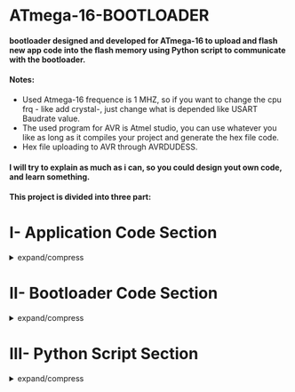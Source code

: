 # ATmega-16-BOOTLOADER

#### bootloader designed and developed for ATmega-16 to upload and flash new app code into the flash memory using Python script to communicate with the bootloader.
#### Notes: <br/>
 - Used Atmega-16 frequence is 1 MHZ, so if you want to change the cpu frq - like add crystal-, just change what is depended like USART Baudrate value.<br/>
 - The used program for AVR is Atmel studio, you can use whatever you like as long as it compiles your project and generate the hex file code.<br/>
 - Hex file uploading to AVR through AVRDUDESS.<br/>
#### I will try to explain as much as i can, so you could design yout own code, and learn something.<br/>
#### This project is divided into three part:

# I- Application Code Section
<details>
<summary>expand/compress</summary>

#### I just wrote a simple UART application code that just transmit two string messages over USART channel.<br/>
That's to make sure we flashed the app code successfully into flash memory and the app code is running now and printing these messages.
### Hello from App: --: CODE.    
    int main(void)
    {
      USART_Init(12); // setting baudrate to 4800
      while (1) 
      {
		  USART_Transmit_Msg((uint8_t *)"HELLO FROM APPLICATION\n");
		  USART_Transmit_Msg((uint8_t *)"YOU HAVE DONE YOUR FIRST BOOTLOADER CODE\n");
      }
    }
#### I assummed that you know to use USART peripheral in AVR. Even if you are not, you can simply use the functions definition that are written inside the datasheet. you can find USART_Init(), USART_Transmit() and USART_Recieve() funciton, that's what you will need for this project. 
#### In addition to a simply USART_Tranmsit_mesg function to transmit a string, like the code below, the function is just taking a uint8_t pointer that carry the char of the string message and increment that pointer until '\n' char, or you could simply use '\0' as every string is ended with '\0'. Then transmit one by one to USART_transmit() function.
	void USART_Transmit_Msg(uint8_t *word )
	{
		uint8_t index = 0;
		while(word[index] != '\n')
		{
			USART_Transmit(word[index++]);
		}
		USART_Transmit('\n');	
	}

## I.1-  USART Configuration:<br/>
Baudrate = 4800 ,parity = None ,Stop Bit = One

## I.2-  HEX File of APP CODE:	
I.2.1- We need to extract the data Hex Bytes from the APP CODE Hex file generated when we make build for the project.<br/>
I.2.2- The Generated APP CODE Hex file is located inside the Debug folder, like the image below.

![2](https://user-images.githubusercontent.com/66730765/105389913-1de2a180-5c21-11eb-9e67-dc6b62e83959.PNG)<br/>

#### I.2.3- The Hex file Openned in Notepad++: 
####  <img align="right" src="https://user-images.githubusercontent.com/66730765/105493251-cf391400-5cc1-11eb-9d4f-701f7083ce6b.png">	
	:100000000C942A000C943F000C943F000C943F0089
	:100010000C943F000C943F000C943F000C943F0064
	:100020000C943F000C943F000C943F000C943F0054
	:100030000C943F000C943F000C943F000C943F0044
	:100040000C943F000C943F000C943F000C943F0034
	:100050000C943F0011241FBECFE5D4E0DEBFCDBF1E
	:1000600010E0A0E6B0E0EEEDF0E002C005900D92E9
	:10007000A23AB107D9F70E9460000C946D000C946D
	:10008000000090BD89B988E18AB986E880BD0895ED
	:100090005D9BFECF8CB908950F931F93CF938C0176
	:1000A000C0E0F801EC0FF11D80818A3021F0CF5FB4
	:1000B0000E944800F6CFCF911F910F910C944800F9
	:1000C0008CE090E00E94410080E690E00E944C00AD
	:0E00D00088E790E00E944C00F7CFF894FFCF35
	:1000DE0048454C4C4F2046524F4D204150504C49B4
	:1000EE00434154494F4E0A00594F552048415645F9
	:1000FE0020444F4E4520594F555220464952535495
	:10010E0020424F4F544C4F4144455220434F44459B
	:02011E000A00D5
	:00000001FF

#### I.2.4- Using C Parsing code "HEX-To-Array" to extract the Data Bytes.<br/>
##### Note: 
 - The [C code github link](https://github.com/AhmedYousriSobhi/Hex-To-array-txt)  <br/>
 - First you need to understand [Intel Hex Format](https://en.wikipedia.org/wiki/Intel_HEX)
 - This code is simple just open the hex file: 
   - Reads every line byte by byte.
   - Check the number of data bytes in this line and reads these data.
   - Store these data in the output txt file which i named OutputArray.txt and fill the reset of bytes by 0xFF until the code size is equivlent to const integer * PAGE_SIZE in ATmega-16. The Page size in AVR is 128 bytes = 64 word.
   - The OutputArray.txt file contains the Data bytes of the Application code, Code size, and number of pages needed for this code in the flash memory.
#### I.2.5-Take a copy of the hex file and past it inside the same folder as HexToArray C code.
![4](https://user-images.githubusercontent.com/66730765/105391151-7e261300-5c22-11eb-8cc7-8ee8db397352.PNG)<br/>
#### I.2.6- Using CMD, Run the line:   hextoarray.exe UART_APPLICATION.hex
![5](https://user-images.githubusercontent.com/66730765/105391152-7f574000-5c22-11eb-97a9-a473c2b624cc.PNG)<br/>
#### I.2.7- The Output File is named : OutputArray.txt, and looks like:
	{
 	0x0C, 0x94, 0x2A, 0x00, 0x0C, 0x94, 0x3F, 0x00, 0x0C, 0x94, 0x3F, 0x00, 0x0C, 0x94, 0x3F, 0x00,
 	0x0C, 0x94, 0x3F, 0x00, 0x0C, 0x94, 0x3F, 0x00, 0x0C, 0x94, 0x3F, 0x00, 0x0C, 0x94, 0x3F, 0x00,
 	0x0C, 0x94, 0x3F, 0x00, 0x0C, 0x94, 0x3F, 0x00, 0x0C, 0x94, 0x3F, 0x00, 0x0C, 0x94, 0x3F, 0x00,
 	0x0C, 0x94, 0x3F, 0x00, 0x0C, 0x94, 0x3F, 0x00, 0x0C, 0x94, 0x3F, 0x00, 0x0C, 0x94, 0x3F, 0x00,
 	0x0C, 0x94, 0x3F, 0x00, 0x0C, 0x94, 0x3F, 0x00, 0x0C, 0x94, 0x3F, 0x00, 0x0C, 0x94, 0x3F, 0x00,
 	0x0C, 0x94, 0x3F, 0x00, 0x11, 0x24, 0x1F, 0xBE, 0xCF, 0xE5, 0xD4, 0xE0, 0xDE, 0xBF, 0xCD, 0xBF,
 	0x10, 0xE0, 0xA0, 0xE6, 0xB0, 0xE0, 0xEE, 0xED, 0xF0, 0xE0, 0x02, 0xC0, 0x05, 0x90, 0x0D, 0x92,
 	0xA2, 0x3A, 0xB1, 0x07, 0xD9, 0xF7, 0x0E, 0x94, 0x60, 0x00, 0x0C, 0x94, 0x6D, 0x00, 0x0C, 0x94,
 	0x00, 0x00, 0x90, 0xBD, 0x89, 0xB9, 0x88, 0xE1, 0x8A, 0xB9, 0x86, 0xE8, 0x80, 0xBD, 0x08, 0x95,
 	0x5D, 0x9B, 0xFE, 0xCF, 0x8C, 0xB9, 0x08, 0x95, 0x0F, 0x93, 0x1F, 0x93, 0xCF, 0x93, 0x8C, 0x01,
 	0xC0, 0xE0, 0xF8, 0x01, 0xEC, 0x0F, 0xF1, 0x1D, 0x80, 0x81, 0x8A, 0x30, 0x21, 0xF0, 0xCF, 0x5F,
 	0x0E, 0x94, 0x48, 0x00, 0xF6, 0xCF, 0xCF, 0x91, 0x1F, 0x91, 0x0F, 0x91, 0x0C, 0x94, 0x48, 0x00,
 	0x8C, 0xE0, 0x90, 0xE0, 0x0E, 0x94, 0x41, 0x00, 0x80, 0xE6, 0x90, 0xE0, 0x0E, 0x94, 0x4C, 0x00,
 	0x88, 0xE7, 0x90, 0xE0, 0x0E, 0x94, 0x4C, 0x00, 0xF7, 0xCF, 0xF8, 0x94, 0xFF, 0xCF,
 	0x48, 0x45, 0x4C, 0x4C, 0x4F, 0x20, 0x46, 0x52, 0x4F, 0x4D, 0x20, 0x41, 0x50, 0x50, 0x4C, 0x49,
 	0x43, 0x41, 0x54, 0x49, 0x4F, 0x4E, 0x0A, 0x00, 0x59, 0x4F, 0x55, 0x20, 0x48, 0x41, 0x56, 0x45,
 	0x20, 0x44, 0x4F, 0x4E, 0x45, 0x20, 0x59, 0x4F, 0x55, 0x52, 0x20, 0x46, 0x49, 0x52, 0x53, 0x54,
 	0x20, 0x42, 0x4F, 0x4F, 0x54, 0x4C, 0x4F, 0x41, 0x44, 0x45, 0x52, 0x20, 0x43, 0x4F, 0x44, 0x45,
 	0x0A, 0x00,
 	0xFF, 0xFF, 0xFF, 0xFF, 0xFF, 0xFF, 0xFF, 0xFF, 0xFF, 0xFF, 0xFF, 0xFF, 0xFF, 0xFF, 0xFF, 0xFF,
 	0xFF, 0xFF, 0xFF, 0xFF, 0xFF, 0xFF, 0xFF, 0xFF, 0xFF, 0xFF, 0xFF, 0xFF, 0xFF, 0xFF, 0xFF, 0xFF,
 	0xFF, 0xFF, 0xFF, 0xFF, 0xFF, 0xFF, 0xFF, 0xFF, 0xFF, 0xFF, 0xFF, 0xFF, 0xFF, 0xFF, 0xFF, 0xFF,
 	0xFF, 0xFF, 0xFF, 0xFF, 0xFF, 0xFF, 0xFF, 0xFF, 0xFF, 0xFF, 0xFF, 0xFF, 0xFF, 0xFF, 0xFF, 0xFF,
 	0xFF, 0xFF, 0xFF, 0xFF, 0xFF, 0xFF, 0xFF, 0xFF, 0xFF, 0xFF, 0xFF, 0xFF, 0xFF, 0xFF, 0xFF, 0xFF,
 	0xFF, 0xFF, 0xFF, 0xFF, 0xFF, 0xFF, 0xFF, 0xFF, 0xFF, 0xFF, 0xFF, 0xFF, 0xFF, 0xFF, 0xFF, 0xFF
	};
	#define CODE_SIZE 384
	#define NO_OF_PAGES 3

##### The C parsing code is designed so it takes the HEX file and output the txt file in array hex bytes format, Code size in bytes and number of pages in flash memory. 
### One Last step here is to take a copy of OutputArray.txt file as we'll need this file in the coming Python Stage.
### So right now let's jump to the Bootloader Section and contiune this journey.

</details>

# II- Bootloader Code Section
<details>
<summary>expand/compress</summary>
	
![8](https://user-images.githubusercontent.com/66730765/105463206-62f5ea80-5c98-11eb-917e-2a82609d416d.PNG)
![9](https://user-images.githubusercontent.com/66730765/105463210-638e8100-5c98-11eb-82fe-266756800d8d.PNG)

</details>

# III- Python Script Section
<details>
<summary>expand/compress</summary>
	
### The Idea here, Insted of using a Terminal - whatever was the terminal: Atmel studio terminal, Arduino IDE,..etc - to communicate with the bootloader through COM PORT (USART), we will write a python script for a program that a user can use even if he/she does not know the bootloader commands to talk to it directly.
### So we'll try to make this program as friendly as possible for the user.
### Another thing we may need is to send the new hex Application Code to bootloader through USART, so typing byte by byte for through Serial Terminal will not be humanly at all. That's why it would be best to make a program takes out hex code and send those data bytes in timeless process.
### Other solution but not efficient is that we take the array hex bytes we got from OutputArray.txt file and place it in the Bootloader code before uploading and Flashing the bootloader into out AVR. But this way means every time we want to upload new app code to bootloader, we have to flash the code of the bootloader. This is worthless and meaningless as what is the bootloader benefits now.
	
## III.1 This Script is used to :
 - 1- Talk to the Bootloader.<br/>
 - 2- Read Hex Bytes from the OutputArray.txt file - from APP Code Section - and Transmit those bytes through USART to Boodloader.

### Now LET'S EXPLAIN THIS SCRIPT in details:	
## III.2  First The imported modules:<br/>	
#### Three Modules were imported, the third one was created and designed as we will need it in a next step, so i'll explain it later when we will need it. 
	import serial
	import serial.tools.list_ports
	from TXT_FILE_HANDLER import *
 - Modules: "serial" is used to create a serial COM PORT object, and configure COM PORT name, baudrate, parity, stop bit ,... etc <br/>
 - Modules: "serial.tools.list_ports" is used to get all connected com ports on your os device PC/LAPTOP.
### So let's see how to create an object for COM PORT.	
## ◦ III.3  PORT CONFIGURATION	
##### ‣ Port Configuration: --: Implementation.	
	#*********PORT CONFIGURATION**************#
	# if this the main py file to run ,
	# so if another program run , it will not run the code inside this if.          
	if __name__ == '__main__':
    	ser = serial.Serial()
    	ports = serial.tools.list_ports.comports()
    	print("PY_DEBUG: LIST OF CONNECTED COM PORTS :")
    	for port, desc, hwid in sorted(ports):
            	print("{}: {} [{}]".format(port, desc, hwid))
    	keyword_com = 'COM'
    	while True:
        	ser.port = input("PY_DEBUG: ENTER COM NUMBER : ")
        	if keyword_com in ser.port :
            	break;
    	ser.baudrate = int(input("PY_DEBUG: ENTER BAUDRATE : "))
    	ser.close()
    	print("PY_DEBUG : SERIAL PORT :\n", ser)
#### Let's take it easy and split these code lines into pieces blocks of code.
 - In this block, used to get all connected com ports and print them, so that when we connect TTL-USB to our PC/LAPTOP, we know the com number.
 - Instead of checking through windows manger for COM PORT connected (in case you are using Windows).
####
	ports = serial.tools.list_ports.comports()
    	print("PY_DEBUG: LIST OF CONNECTED COM PORTS :")
    	for port, desc, hwid in sorted(ports):
            	print("{}: {} [{}]".format(port, desc, hwid))
#### Let's see the run time of these codes:		
##### ‣ Port Configuration: --: Run Time. 
![12](https://user-images.githubusercontent.com/66730765/105466210-963a7880-5c9c-11eb-88ef-58d202f13f63.PNG)
##### ‣ In my case, the TTL-USB is COM4<br/>
![12](https://user-images.githubusercontent.com/66730765/105466316-b833fb00-5c9c-11eb-8613-75c924bc25d9.PNG)
 - From these Code block below we want the user to input the COM PORT number.
 - Using while loop to check for spelling "COM" word-key in the input. So the user should input: COM4 then press enter.<br/>
####
	keyword_com = 'COM'
    	while True:
        	ser.port = input("PY_DEBUG: ENTER COM NUMBER : ")
        	if keyword_com in ser.port :
            	break;
‣ Next, asking for the Baudrate. The baudrate i use for ATmega-16 is 4800 with intenal 1 MHZ CPU frq.
![25](https://user-images.githubusercontent.com/66730765/105495480-e6c5cc00-5cc4-11eb-81f9-d580ac4c11e2.png)
##### ‣ In case, we try to open an already openned port, so to make no error, The first thing to do is to close the selected com port using : ser.close()<br/>
## ◦ III.4- Display MAIN MENUE Get Command from User:<br/>
#### <img align="right" src="https://user-images.githubusercontent.com/66730765/105471067-03510c80-5ca3-11eb-914c-b78b8763dac6.PNG">
##### 
    #Get Command From User.
    cmd = '0'
    while(1):
        print(50*'-','\n\t\tM A I N  M E N U E\n')
        cmd= input("\nPY_DEBUG: COMMAND LIST:\
                    \n\tOPEN_PORT : TO OPEN COM PORT SELECTED.\
                    \n\tCLOSE_PORT : TO CLOSE COM PORT.\
                    \n\tCONFIG_COM : TO CHANGE COM PORT.\
                    \n\nYOUR COMMAND IS : ")
        if cmd == "OPEN_PORT" :
            	ser.open()
            	print("PY_DEBUG: COM PORT IS OPENED? ", ser.is_open)
            	comBoard()
        elif cmd == "CLOSE_PORT":
            	ser.close()
            	print("PY_DEBUG: COM PORT IS CLOSED? ", not ser.is_open)
        elif cmd == "CONFIG_COM":
            	print("PY_DEBUG: ENTERING CONFIGURATION COM BOARD.")
            	comConfig()
        else:
            	print("PY_DEBUG: UNDEFINED COMMAND.")


##### ‣ The input command is checked in if-elif statements, so according to the input CMD, it's calling specific function.<br/>

### ◦ let's first explain CONFIG_COM command:
#### <img align="right" src="https://user-images.githubusercontent.com/66730765/105472524-b9692600-5ca4-11eb-9d1a-eb8c9410a326.PNG">
## ∙ Command : CONFIG_COM<br/>

 - From its name, it 's used to configure the com port like changing com port number and changing baudrate. 
 - You can add more features like changing parity mode, stop bits number and another properites of USART Protocol.

##### 
	#*******COM PORT FUNCTIONS********#        
	def comConfig():
    	print(50*'-',"\n\t",ser.port, "C O N F I G  B O A R D\n")
    	while True:
        	cmd= input("\nPY_DEBUG: COMMAND LIST:\
                    	\n\tCHANGE_COM : TO CHANGE COM PORT.\
                    	\n\tCHANGE_BAUD : TO CHANGE BAUDRATE.\
                    	\n\tRETURN : TO RETURN TO MAIN MENUE.\
                    	\n\nYOUR COMMAND IS : ")
        	if cmd == "CHANGE_COM":
            		ser.port = input("PY_DEBUG: ENTER COM NUMBER : ")
        	elif cmd == "CHANGE_BAUD":
            		ser.baudrate = int(input("PY_DEBUG: ENTER BAUDRATE : "))
        	elif cmd == "RETURN":
            		break;
        	else:
            		print("PY_DEBUG: UNDEFINED COMMAND!!")

### ◦ Command : CHANGE_COM <br/>
 - To change the com port, as an input from the user.
####
	elif cmd == "CHANGE_COM":
		ser.port = input("PY_DEBUG: ENTER COM NUMBER : ")
### ◦ Command : CHANGE_BAUD <br/>
 - To change the Baudrate of the com port, as an input from the user.
####
	elif cmd == "CHANGE_BAUD":
		ser.baudrate = int(input("PY_DEBUG: ENTER BAUDRATE : "))
### ◦ Command : RETURN <br/> 
 - Just breaks the while loop and get out of the comConfig function and returns to MAIN-MENUE
####
	elif cmd == "RETURN":
        		break;

### ◦ The Second command to explain is Open_port.
## ∙ Command : OPEN_PORT 
#### <img align="right" src="https://user-images.githubusercontent.com/66730765/105474483-eddde180-5ca6-11eb-9cdc-ebb55183c204.PNG">
##### ‣ What it realy do is that :
 - Firstly, open the selected com port.<br/>
 - Secondly, print the status of the com port: open/close using ser.is_open that return True if com port is opened successfully.<br/>
 - Thirdly, Call the function comBoard(), That jumps to comBoard Menue.
####
	if cmd == "OPEN_PORT" :
        	ser.open()
        	print("PY_DEBUG: COM PORT IS OPENED? ", ser.is_open)
        	comBoard()
#### <img align="right" src="https://user-images.githubusercontent.com/66730765/105475653-4661ae80-5ca8-11eb-971c-a1b27ec4f5bd.PNG">
####
##### ‣ if you notice, the first then to do when jumping to com Board, is to reset the AVR MCU, as explained in BOOTLOADER SECTION above, that the bootloader sends some starting messages, and ofcourse these messages are sent directly as the AVR is powered and we missed these messages while starting python script. That's why we need to reset the MCU after opening the COM port.
##### ‣ Let's Press the push button that connected to AVR RESET pin:

![sc (1)](https://user-images.githubusercontent.com/66730765/105475966-b8d28e80-5ca8-11eb-8079-5cb59e034458.PNG)
##### ‣ As you can see, there are two debug-texter here: <br/>
∙ PY_DEBUG : is from Python script.<br/>
∙ BLD_DEBUG : is from ATmega-16 BOOTLOADER.

##### ‣ Now our Bootloader is waiting for new command to receiver from USART.<br/>
##### ‣ NOTE: The  b'  character before the BLD_DEBUG message means that the printed message was recieved in bytes in python.<br/> 
##### ‣ Now we jumped to Com port Serial Board, where our python debuger shows us some command to use.
##### ‣ In our Python script, we have some predefined commands, just choose what to do. And if the user wants to write his own command manually, there is a command also for that.<br/>
#### Let's first see its code implementation.
### COM BOARD implementation:
	def comBoard():
    		print(50*'-',"\n\t",ser.port, "S E R I A L  B O A R D\n")
    		print("PY_DEBUG: RESET THE MCU")
    		read_string()
   		while True:        
        	    	cmdB = input("\nPY_DEBUG: COMMAND LIST:\
                     		\n\tBLD_LIST : TO SEE BLD LIST COMMAND.\
                     		\n\tBLD_FLASH : TO FLASH APP CODE FROM BLD COMMAND.\
                     		\n\tBLD_UPLOAD : TO UPLOAD NEW APP CODE BYTES TO BLD.\
                     		\n\tCMD : TO SEND MANUAL COMMAND.\
                     		\n\tRETURN : TO RETURN TO MAIN MENUE.\
                     		\n\nYOUR COMMAND IS: ")
        		if cmdB == "BLD_LIST":
            		BLD_CMD_LIST()
        		elif cmdB == "BLD_FLASH":
            		BLD_CMD_FLASH()
        		elif cmdB == "BLD_UPLOAD":
            		BLD_CMD_UPLOAD()
        		elif cmd == "CMD":
            		co = input("ENTER COMMAND MANUALLY: ")
            		ser.write(bytearray.fromhex(co))
            		read_string()    
        		elif cmdB == "RETURN":
            			break
        		else:
            			print("PY_DEBUG: UNDEFINED COMMAND.")
## ◦ III.5 Predefined command : BOOTLOADER FUNCTIONS
#### <img align="right" src="https://user-images.githubusercontent.com/66730765/105628713-36cc9c00-5e47-11eb-883b-f626c82cc230.png">
### ◦ Command : BLD_LIST  
 - Calls BLD_CMD_LIST() Function that send char 'A' to Bootloader 
 - Receive the response which is the Bootloader command list we defined in Bootloader code.
#### 
	def BLD_CMD_LIST():
    		print("PY_DEBUG: BLD COMMANDS LIST CMD IS SENT")
    		ser.write('A'.encode('ascii'))
    		read_string()


###### The response -In the Box- is a list of commands defined in Bootloader.

### ◦ Command : CMD 
#### <img align="right" src="https://user-images.githubusercontent.com/66730765/105628785-a9d61280-5e47-11eb-9a29-d490167a39a1.png"> 
 - Used to write the hex byte manually to transmit it Bootloader through USART.
####
	elif cmd == "CMD":
            co = input("ENTER COMMAND MANUALLY: ")
            ser.write(bytearray.fromhex(co))
            read_string()

### ◦ Command : RETURN
 - Just breaks the while loop and return the MAIN MENUE.
####
	elif cmdB == "RETURN":
            break
### ◦ Command : BLD_UPLOAD
##### <img align="right" src="https://user-images.githubusercontent.com/66730765/105629035-5fee2c00-5e49-11eb-9cfb-4816a3b73578.png">
#### 
- Calls BLD_CMD_UPLOAD() Function, that's used to:<br/>
  - 1- Send 'U' byte to Bootloader so that the Bootloader gets ready to receive new HEX Bytes for APP CODE.
  - 2- Our Python script starts reading the .txt file we created above in the Application Code Section, so we have to copy the outputArray.txt file and paste it in the Python script folder.
  - 3- Parse the .txt file and collect the hex bytes in a list.
  - Note: From here we'll need to explain the thrird module we used in the code >> from TXT_FILE_HANDLER import *
  - 4- Then, Transmit App code list through USART to the Bootloader in the AVR.
####
	def BLD_CMD_UPLOAD():
    		print("PY_DEBUG: BLD UPLOAD NEW COMMAND IS SENT")
    		ser.write('U'.encode('ascii'))
    		read_string()
    		i = 0
    		app_code = TXT_FILE_READ()
    		BytesInPage = 128
    		CODE_SIZE = len(app_code)
    		NumOfPage = CODE_SIZE // BytesInPage
    		print("PY_DEBUG: CODE SIZE = ",CODE_SIZE," , Num of Page = ", NumOfPage)
    		ser.write(str(NumOfPage).encode('ascii'))
    		while i<CODE_SIZE:
        		ser.write(app_code[i])
        		print(i)
        		i=i+1
    		read_string()
#### So when we input the .txt file name, python script will read it and send bytes to AVR automatically. 
#### Before explaining what this thrid module we imported is used for, Python code is waiting for the user to enter the .txt file name, which is OutputArray.txt , so let's ENTER IT!!.

####
 - Our Python debugger sends char 'U' to Bootloader, and waits for its response.
 - Bootloader replys back with the cmd it has received, sending message that it received an upload command and sends its ack char 'A'.
 - Now Python debugger waits for the user to enter the .txt file name.
 - After entering OutputArray.txt, it jumped to the TXT_FILE_READ() function which return the list contains APP Code.
 - Calculate the CODE SIZE and NUMBER OF PAGES, then printing these information.
 - First it send the number of pages of the upcoming APP CODE to Bootloader.
 - Then Starting sending the APP CODE List Byte by Byte, and print the index number of byte it sent - This is just for debugging, so you can comment this line - .
 - After Finishing sending all the bytes, it waits for Bootloader to send back acknowlege that it received successfully.
### Note:
 - You would ask why we calculate the code size and number of pages again?
   - That's because i simply in the parsing process done by python script, want to make easy in parsing and simply read the data bytes only.
 - You would ask again, why we don't let python parse the .hex file instead of .txt file?
   - The answer for that as i said upove in Application code section is that: if the user wants to upload its bootloader code with an array of APP Code embedded inside it, but i said it would does not have any meaning for the bootloader conept, as now you will simply just upload a code in different flash memory address and write another code in the flash memory and run it.
 - This "Squeezed text (92 lines)" is just because there is a print for the list as i was testing the code and want to know how the list looks like, you can simply comment this print line inside the "TXT_FILE_HANDLER.py". 
   
![Screenshot (11)](https://user-images.githubusercontent.com/66730765/105630533-85cbfe80-5e52-11eb-8ae5-6dc5d9b07470.png)

![Screem (1)](https://user-images.githubusercontent.com/66730765/105630650-0a1e8180-5e53-11eb-982c-6120bdbb7c91.png)<br><br>

### ◦ Command : BLD_FLASH
#### <img align="right" src="https://user-images.githubusercontent.com/66730765/105631360-d04f7a00-5e56-11eb-9985-f3e5a592a49c.png">
####
 - Now the last thing to do is to command the Bootloader to flash this APP CODE it's just received.
 - Bootloader sends message that it start flashing the new APP CODE into flash memory.
 - From our code we programmed the bootloader code to jump to address 0 asm"jmp0" to run the Application Code.
 - So now we see the messages we made in the Application code "HELLO FROM APPLICATION", This means our uploading and flashing have WORKED !!!!.
 - From this stage our Pyhton Script becomes a Serial Monitor to read if any thing i sending from the application code in our ATmega-16.
#### 
    def BLD_CMD_FLASH():
    	print("PY_DEBUG: BLD FLASH APP CODE CMD IS SENT")
    	ser.write('F'.encode('ascii'))
    	read_string()
    	print("PY_DEBUG: BOOTLOADER IS OUT OF COMMUNICATION")
    	read_string()

## ◦ III.6 Predefined command : USART FUNCTIONS
### To finish up this section, we have not take a look about the USART function we defined in the python script as we were using them in our other function.
 - waitForDataRecieve :
 	- Used for waiting for any bytes coming to our com port.
	- It's just a loop that wait untile something is received.
	- Input : none.
	- Output : none.
	- So it does not reads the coming bytes.
###
	def waitForDataRecieve():
    		print("PY_DEBUG: WAITING TO RECIEVE DATA")
    		while ser.in_waiting == 0:
       		pass
 - read_byte :
 	- Used to read a bytes after waiting for any upcoming bytes.
###
	def read_byte():
    		waitForDataRecieve()
    		print(ser.read())
- read_string :
	- Used to read a string, which means reading bytes until it found a null character '\0'
###
	def read_string():
    		waitForDataRecieve()
    		while ser.in_waiting !=0:
        		print(ser.read_until())
### Until now i hope you don't find these funciton difficult, so let's jump to our last thing to explain here, the text file handler module we created.
## ◦ III.7 Predefined Module : Txt file Handler "TXT_FILE_HANDLER.py"
 - 1- Reads the file name from the user. the file name must have a ".txt" keyword in it to make sure the user entered the correct file format.
 - 2- Opens our .txt file.
 - 3- Creating an empty list to store the upcoming bytes which we are going to read.
 - 4- Looping while reading a byte each time and check for the zero number in hex "0x--".
 - 5- If the reading bytes is 0 then skip the 'x' and reads the rest two numbers and store then in the list.
 - 6- Repeat this process untile we dound ';' or '}' .
 - 7- Converting the numbers we read into hex format using function: bytearray.fromhex(list[index]).
 - 8- Printing the new array for testing, so you can comment this line.
 - 9- returning the list to the caller variable.
 
 ####
    def TXT_FILE_READ():
    	while True:
        	file_name = input("PY_DEBUG: ENTER TXT FILE NAME LIKE 'text.txt' : ")
        	if ".txt" in file_name:
            	break
    	text = open(file_name)
    	# Creating void array:
    	app_code_list=[]
    	index = 1
    	counter = 0
    	while True:
        	temp = text.read(index)
        	if( temp.isnumeric()): #to collect hex
            	text.read(index)
            	temp=text.read(index)
            	temp+=text.read(index)
            	app_code_list.append(temp)
        	elif (temp == ';'):
            	break
    	#print(app_code)
    	for i in range(0,len(app_code_list)):
        	app_code_list[i] = (bytearray.fromhex(app_code_list[i]))
    
    	print(app_code_list)   
    	#print(type(app_code_list[0]))
    	#CODE_SIZE = len(app_code_list)
    	#print("CODE SIZE = ",CODE_SIZE," , Num of Page = ", NumOfPage)
    	print("PY_DEBUG: CLOSING FILE.")
    	#print(text.close())
    	return app_code_list


 
</details>
